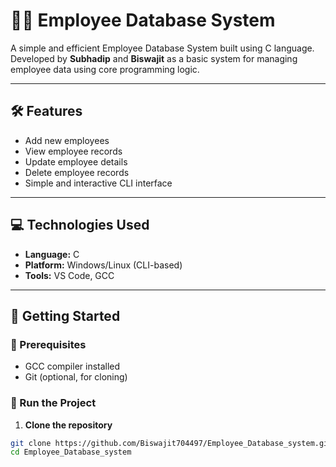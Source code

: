 # 👨‍💼 Employee Database System

A simple and efficient Employee Database System built using C language.  
Developed by **Subhadip** and **Biswajit** as a basic system for managing employee data using core programming logic.

---

## 🛠️ Features

- Add new employees
- View employee records
- Update employee details
- Delete employee records
- Simple and interactive CLI interface

---

## 💻 Technologies Used

- **Language:** C
- **Platform:** Windows/Linux (CLI-based)
- **Tools:** VS Code, GCC

---

## 🚀 Getting Started

### 🔧 Prerequisites
- GCC compiler installed
- Git (optional, for cloning)

### 🧪 Run the Project
1. **Clone the repository**
```bash
git clone https://github.com/Biswajit704497/Employee_Database_system.git
cd Employee_Database_system
